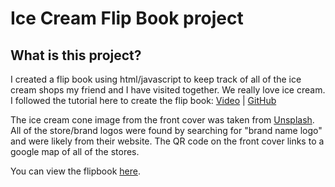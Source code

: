 # Ice Cream Flip Book project

## What is this project?
I created a flip book using html/javascript to keep track of all of the ice cream shops my friend and I have visited together. We really love ice cream. I followed the tutorial here to create the flip book: [Video](https://youtu.be/0kD6ff2J3BQ) | [GitHub](https://github.com/codingstar-jason/3D-Flip-Book-Tutorial-Customized-CodingStar)

The ice cream cone image from the front cover was taken from [Unsplash](https://unsplash.com/photos/Nag3E3yzygU). All of the store/brand logos were found by searching for "brand name logo" and were likely from their website. The QR code on the front cover links to a google map of all of the stores.

You can view the flipbook [here](https://mfeldbauer.github.io/ice_cream_flipbook/).
